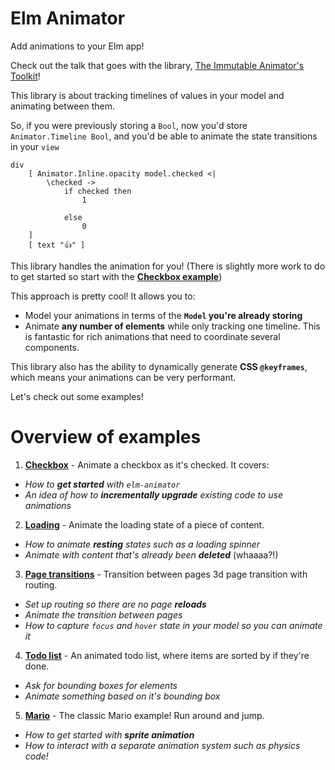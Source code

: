 # Elm Animator

Add animations to your Elm app!

Check out the talk that goes with the library, [The Immutable Animator's Toolkit](https://www.youtube.com/watch?v=Nf4rElfA8SE)!

This library is about tracking timelines of values in your model and animating between them.

So, if you were previously storing a `Bool`, now you'd store `Animator.Timeline Bool`, and you'd be able to animate the state transitions in your `view` 

    div
        [ Animator.Inline.opacity model.checked <|
            \checked ->
                if checked then
                    1

                else
                    0
        ]
        [ text "👍" ]

This library handles the animation for you!  (There is slightly more work to do to get started so start with the [**Checkbox example**]())

This approach is pretty cool!  It allows you to:

- Model your animations in terms of the **`Model` you're already storing**
- Animate **any number of elements** while only tracking one timeline.  This is fantastic for rich animations that need to coordinate several components.

This library also has the ability to dynamically generate **CSS `@keyframes`**, which means your animations can be very performant.

Let's check out some examples!


# Overview of examples

1. [**Checkbox**]() - Animate a checkbox as it's checked.  It covers:
  - *How to **get started** with `elm-animator`*
  - *An idea of how to **incrementally upgrade** existing code to use animations*
  
2. [**Loading**]() - Animate the loading state of a piece of content.
  - *How to animate **resting** states such as a loading spinner*
  - *Animate with content that's already been **deleted*** (whaaaa?!)

3. [**Page transitions**]() - Transition between pages 3d page transition with routing.
  - *Set up routing so there are no page **reloads***
  - *Animate the transition between pages*
  - *How to capture `focus` and `hover` state in your model so you can animate it*
  
4. [**Todo list**]() - An animated todo list, where items are sorted by if they're done.
  - *Ask for bounding boxes for elements*
  - *Animate something based on it's bounding box*
  
5. [**Mario**]() - The classic Mario example!  Run around and jump.
  - *How to get started with **sprite animation***
  - *How to interact with a separate animation system such as physics code!*
